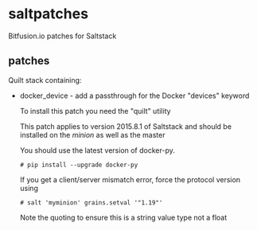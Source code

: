 # saltpatches
Bitfusion.io patches for Saltstack

## patches

Quilt stack containing:
- docker_device - add a passthrough for the Docker "devices" keyword

  To install this patch you need the "quilt" utility
  
  This patch applies to version 2015.8.1 of Saltstack and should be installed on the *minion* as well as the master
  
  You should use the latest version of docker-py.
  
      # pip install --upgrade docker-py
  
  If you get a client/server mismatch error, force the protocol version using
  
      # salt 'myminion' grains.setval '"1.19"'
      
  Note the quoting to ensure this is a string value type not a float
  


